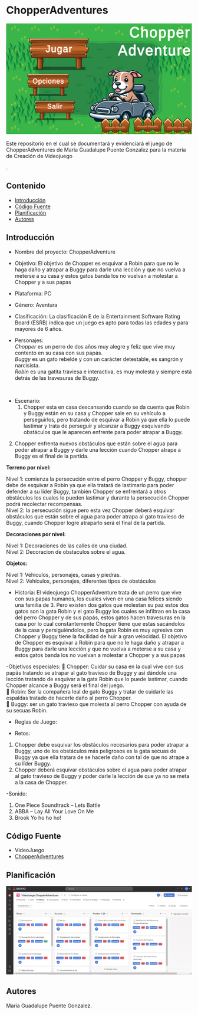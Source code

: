 # ChopperAdventures
<p align="center">
    <img src="https://github.com/Puenteg/ChopperAdventures/blob/main/ChopperAdventure.jpeg" alt="Logo" width=1200 height=300>

 Este repositorio en el cual se documentará y evidenciará el juego de ChopperAdventures de Maria Guadalupe Puente Gonzalez para la materia de Creación de Videojuego
    <br> 
    </p>
    .
## Contenido

- [Introducción](#introducción)
- [Código Fuente](#código-fuente)
- [Planificación](#planificación)
- [Autores](#autores)
  
## Introducción
- Nombre del proyecto: ChopperAdventure
  
- Objetivo: El objetivo de Chopper es esquivar a Robin para que no le haga daño y atrapar a Buggy para darle una lección y que no vuelva a meterse a su casa y estos gatos banda los no vuelvan a molestar a Chopper y a sus papas
  
- Plataforma: PC
  
- Género: Aventura
  
- Clasificación: La clasificación E de la Entertainment Software Rating Board (ESRB) indica que 
un juego es apto para todas las edades y para mayores de 6 años.

- Personajes:
  <br>
  *Chopper* es un perro de dos años muy alegre y feliz que vive muy contento en su casa con sus papás. <br> 
  *Buggy* es un gato rebelde y con un carácter detestable, es sangrón y narcisista.  <br> 
  *Robin* es una gatita traviesa e interactiva, es muy molesta y siempre está detrás de las travesuras de Buggy. <br> 
<br>

- Escenario:
  1.	Chopper esta en casa descansando cuando se da cuenta que Robin y Buggy están en su casa y Chopper sale en su vehículo a perseguirlos, pero tratando de esquivar a Robin ya que ella lo puede lastimar y trata de perseguir y alcanzar a Buggy esquivando obstáculos que le aparecen enfrente para poder atrapar a Buggy.  <br> 
2.	Chopper enfrenta nuevos obstáculos que están sobre el agua para poder atrapar a Buggy y darle una lección cuando Chopper atrape a Buggy es el final de la partida.


**Terreno por nivel:**
  
Nivel 1: comienza la persecución entre el perro Chopper y Buggy, chopper debe de esquivar a Robin ya que ella tratará de lastimarlo para poder defender a su líder Buggy, también Chopper se enfrentará a otros obstáculos los cuales lo pueden lastimar y durante la persecución Chopper podrá recolectar recompensas.
 <br> 
Nivel 2: la persecución sigue pero esta vez Chopper deberá esquivar obstáculos que están sobre el agua para poder atrapa al gato travieso de Buggy, cuando Chopper logre atraparlo será el final de la partida. 

**Decoraciones por nivel:**
   
Nivel 1: Decoraciones de las calles de una ciudad.
 <br> 
Nivel 2: Decoracion de obstaculos sobre el agua.

**Objetos:**

Nivel 1: Vehículos, personajes, casas y piedras.
 <br> 
Nivel 2: Vehículos, personajes, diferentes tipos de obstáculos 


- Historia:
El videojuego ChopperAdventure trata de un perro que vive con sus papas humanos, los cuales viven en una casa felices siendo una familia de 3. Pero existen dos gatos que molestan su paz estos dos gatos son la gata Robin y el gato Buggy los cuales se infiltran en la casa del perro Chopper y de sus papás, estos gatos hacen travesuras en la casa por lo cual constantemente Chopper tiene que estas sacándolos de la casa y persiguiéndolos, pero la gata Robin es muy agresiva con Chopper y Buggy tiene la facilidad de huir a gran velocidad.
El objetivo de Chopper es esquivar a Robin para que no le haga daño y atrapar a Buggy para darle una lección y que no vuelva a meterse a su casa y estos gatos banda los no vuelvan a molestar a Chopper y a sus papas

-Objetivos especiales: 
	Chopper: Cuidar su casa en la cual vive con sus papás tratando se atrapar al gato travieso de Buggy y así dándole una lección tratando de esquivar a la gata Robin que lo puede lastimar, cuando Chopper alcance a Buggy será el final del juego.  <br> 
	Robin: Ser la compañera leal de gato Buggy y tratar de cuidarle las espaldas tratado de hacerle daño al perro Chopper.  <br> 
	Buggy: ser un gato travieso que molesta al perro Chopper con ayuda de su secuas Robin. 

- Reglas de Juego:

- Retos:
1.	Chopper debe esquivar los obstáculos necesarios para poder atrapar a Buggy, uno de los obstáculos más peligrosos es la gata secuas de Buggy ya que ella tratara de se hacerle daño con tal de que         no atrape a su líder Buggy.  <br> 
2.	Chopper deberá esquivar obstáculos sobre el agua para poder atrapar al gato travieso de Buggy y poder darle la lección de que ya no se meta a la casa de Chopper.

-Sonido: 
1. One Piece Soundtrack – Lets Battle  <br> 
2. ABBA – Lay All Your Love On Me  <br> 
3.  Brook Yo ho ho ho!  <br> 




## Código Fuente
* VideoJuego
* [ChopperAdventures]()

## Planificación

![Tablero de planificacion del Videojuego ChopperAdventures](https://github.com/Puenteg/ChopperAdventures/blob/main/Tablero%20de%20Asana.png)

## Autores
Maria Guadalupe Puente Gonzalez.

